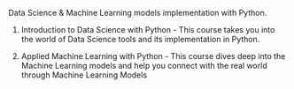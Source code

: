 Data Science & Machine Learning models implementation with Python.

1. Introduction to Data Science with Python - This course takes you into the world of Data Science tools and its implementation in Python.

2. Applied Machine Learning with Python - This course dives deep into the Machine Learning models and help you connect with the real world through Machine Learning Models

